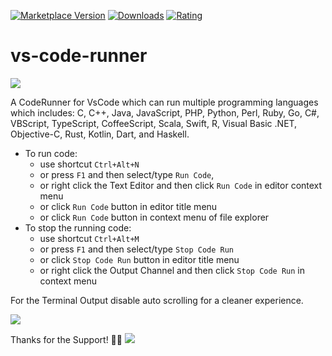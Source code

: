 [![Marketplace Version](https://vsmarketplacebadge.apphb.com/version-short/harryhopkinson.vs-code-runner.svg)](https://marketplace.visualstudio.com/items?itemName=harryhopkinson.vs-code-runner) [![Downloads](https://vsmarketplacebadge.apphb.com/downloads-short/harryhopkinson.vs-code-runner.svg)](https://marketplace.visualstudio.com/items?itemName=harryhopkinson.vs-code-runner) [![Rating](https://vsmarketplacebadge.apphb.com/rating-short/harryhopkinson.vs-code-runner.svg)](https://marketplace.visualstudio.com/items?itemName=harryhopkinson.vs-code-runner)

# vs-code-runner

<a href="https://github.com/Harry-Hopkinson">
	<img src= "https://images.weserv.nl/?url=avatars.githubusercontent.com/u/63599884?v=4&h=100&w=100&fit=cover&mask=circle&maxage=7d">
</a>

A CodeRunner for VsCode which can run multiple programming languages which includes:
C, C++, Java, JavaScript, PHP, Python, Perl, Ruby, Go, C#, VBScript, TypeScript, CoffeeScript, Scala, Swift, R, Visual Basic .NET, Objective-C, Rust, Kotlin, Dart, and Haskell.

- To run code:
  - use shortcut `Ctrl+Alt+N`
  - or press `F1` and then select/type `Run Code`,
  - or right click the Text Editor and then click `Run Code` in editor context menu
  - or click `Run Code` button in editor title menu
  - or click `Run Code` button in context menu of file explorer
- To stop the running code:
  - use shortcut `Ctrl+Alt+M`
  - or press `F1` and then select/type `Stop Code Run`
  - or click `Stop Code Run` button in editor title menu
  - or right click the Output Channel and then click `Stop Code Run` in context menu

For the Terminal Output disable auto scrolling for a cleaner experience.

<image src=images/auto-scroll.PNG>

Thanks for the Support! 🥳🎉
<image src=images/trending.PNG>
